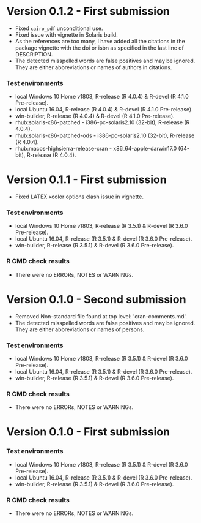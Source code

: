 
# Version 0.1.2 - First submission

* Fixed `cairo_pdf` unconditional use.
* Fixed issue with vignette in Solaris build.
* As the references are too many, I have added all the citations in the package vignette with the doi or isbn as specified in the last line of DESCRIPTION.
* The detected misspelled words are false positives and may be ignored. They are either abbreviations or names of authors in citations.

### Test environments
* local Windows 10 Home v1803, R-release (R 4.0.4) & R-devel (R 4.1.0 Pre-release).
* local Ubuntu 16.04, R-release (R 4.0.4) & R-devel (R 4.1.0 Pre-release).
* win-builder, R-release (R 4.0.4) & R-devel (R 4.1.0 Pre-release).
* rhub:solaris-x86-patched - i386-pc-solaris2.10 (32-bit), R-release (R 4.0.4).
* rhub:solaris-x86-patched-ods - i386-pc-solaris2.10 (32-bit), R-release (R 4.0.4).
* rhub:macos-highsierra-release-cran - x86_64-apple-darwin17.0 (64-bit), R-release (R 4.0.4).

# Version 0.1.1 - First submission

* Fixed LATEX xcolor options clash issue in vignette.

### Test environments
* local Windows 10 Home v1803, R-release (R 3.5.1) & R-devel (R 3.6.0 Pre-release).
* local Ubuntu 16.04, R-release (R 3.5.1) & R-devel (R 3.6.0 Pre-release).
* win-builder, R-release (R 3.5.1) & R-devel (R 3.6.0 Pre-release).

### R CMD check results
* There were no ERRORs, NOTES or WARNINGs.

# Version 0.1.0 - Second submission

* Removed Non-standard file found at top level: 'cran-comments.md'.
* The detected misspelled words are false positives and may be ignored. They are either abbreviations or names of persons.

### Test environments
* local Windows 10 Home v1803, R-release (R 3.5.1) & R-devel (R 3.6.0 Pre-release).
* local Ubuntu 16.04, R-release (R 3.5.1) & R-devel (R 3.6.0 Pre-release).
* win-builder, R-release (R 3.5.1) & R-devel (R 3.6.0 Pre-release).

### R CMD check results
* There were no ERRORs, NOTES or WARNINGs.

# Version 0.1.0 - First submission

### Test environments
* local Windows 10 Home v1803, R-release (R 3.5.1) & R-devel (R 3.6.0 Pre-release).
* local Ubuntu 16.04, R-release (R 3.5.1) & R-devel (R 3.6.0 Pre-release).
* win-builder, R-release (R 3.5.1) & R-devel (R 3.6.0 Pre-release).

### R CMD check results
* There were no ERRORs, NOTES or WARNINGs.
